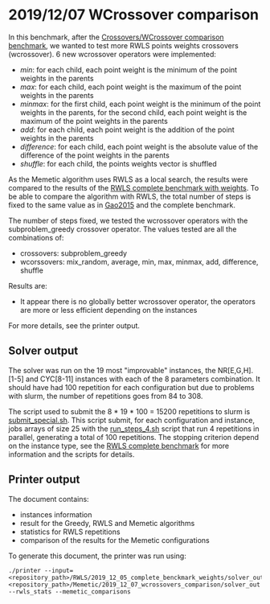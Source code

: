 # 2019/12/07 WCrossover comparison

In this benchmark, after the [Crossovers/WCrossover comparison benchmark](../2019_11_20_crossover_wcrossover_comparison), we wanted to test more RWLS points weights crossovers (wcrossover). 6 new wcrossover operators were implemented:
 - *min*: for each child, each point weight is the minimum of the point weights in the parents
 - *max*: for each child, each point weight is the maximum of the point weights in the parents
 - *minmax*: for the first child, each point weight is the minimum of the point weights in the parents, for the second child, each point weight is the maximum of the point weights in the parents
 - *add*: for each child, each point weight is the addition  of the point weights in the parents
 - *difference*: for each child, each point weight is the absolute value of the difference  of the point weights in the parents
 - *shuffle*: for each child, the points weights vector is shuffled

As the Memetic algorithm uses RWLS as a local search, the results were compared to the results of the [RWLS complete benchmark with weights](../../RWLS/2019_12_05_complete_benckmark_weights). To be able to compare the algorithm with RWLS, the total number of steps is fixed to the same value as in [Gao2015](../../References.md) and the complete benchmark.

The number of steps fixed, we tested the wcrossover operators with the subproblem_greedy crossover operator. The values tested are all the combinations of:
 - crossovers: subproblem_greedy
 - wcorssovers: mix_random, average, min, max, minmax, add, difference, shuffle

Results are:
 - It appear there is no globally better wcrossover operator, the operators are more or less efficient depending on the instances

For more details, see the printer output.

## Solver output

The solver was run on the 19 most "improvable" instances, the NR\[E,G,H\].\[1-5\] and CYC\[8-11\] instances with each of the 8 parameters combination. It should have had 100 repetition for each configuration but due to problems with slurm, the number of repetitions goes from 84 to 308.

The script used to submit the 8 * 19 * 100 = 15200 repetitions to slurm is [submit_special.sh](./scripts/submit_special.sh). This script submit, for each configuration and instance, jobs arrays of size 25 with the [run_steps_4.sh](./scripts/run_steps_4.sh) script that run 4 repetitions in parallel, generating a total of 100 repetitions. The stopping criterion depend on the instance type, see the [RWLS complete benchmark](../../RWLS/2019_10_18_complete_benchmark) for more information and the scripts for details.

## Printer output

The document contains:
- instances information
- result for the Greedy, RWLS and Memetic algorithms
- statistics for RWLS repetitions
- comparison of the results for the Memetic configurations

To generate this document, the printer was run using:
```
./printer --input=<repository_path>/RWLS/2019_12_05_complete_benckmark_weights/solver_out,<repository_path>/Memetic/2019_12_07_wcrossovers_comparison/solver_out --rwls_stats --memetic_comparisons
```
